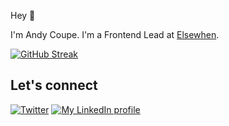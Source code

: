 Hey 👋 

I'm Andy Coupe. I'm a Frontend Lead at [Elsewhen](https://github.com/elsewhencode).

[![GitHub Streak](https://streak-stats.demolab.com?user=andrewmcoupe&theme=tokyonight&hide_border=true)](https://git.io/streak-stats)

## Let's connect

[![Twitter](https://img.shields.io/badge/twitter-blue.svg?&style=for-the-badge&logo=twitter&logoColor=white)](http://twitter.com/andycoupedev)
[![My LinkedIn profile](https://img.shields.io/badge/linkedin-%230077B5.svg?&style=for-the-badge&logo=linkedin&logoColor=white)](https://www.linkedin.com/in/andycoupe)
